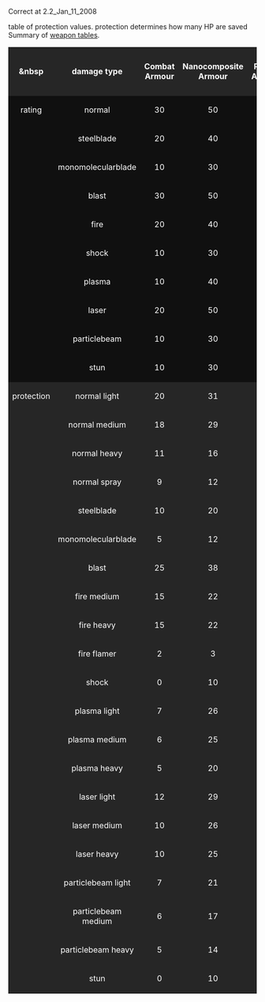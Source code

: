 Correct at 2.2_Jan_11_2008

table of protection values. protection determines how many HP are
saved
Summary of [weapon tables](Weapon_tables "wikilink").

<table cellspacing="1" border="0" style="background:#404040; color:white ">
<tr style="background:#262626" align=center>
<td>

<b>&nbsp</b>

</td>
<td>

<b>damage type</b>

</td>
<td>

<b> Combat Armour</b>

</td>
<td>

<b> Nanocomposite Armour</b>

</td>
<td>

<b> Power Armour</b>

</td>
<td>

<b> Alien Body Armour</b>

</td>
<td>

<b> Medium Alien Armour</b>

</td>
</tr>
<tr style="background:#101010" align=center>
<td>

rating

</td>
<td>

normal

</td>
<td>

30

</td>
<td>

50

</td>
<td>

80

</td>
<td>

10

</td>
<td>

40

</td>
</tr>
<tr style="background:#101010" align=center>
<td>
</td>
<td>

steelblade

</td>
<td>

20

</td>
<td>

40

</td>
<td>

60

</td>
<td>

20

</td>
<td>

40

</td>
</tr>
<tr style="background:#101010" align=center>
<td>
</td>
<td>

monomolecularblade

</td>
<td>

10

</td>
<td>

30

</td>
<td>

50

</td>
<td>

10

</td>
<td>

30

</td>
</tr>
<tr style="background:#101010" align=center>
<td>
</td>
<td>

blast

</td>
<td>

30

</td>
<td>

50

</td>
<td>

60

</td>
<td>

30

</td>
<td>

50

</td>
</tr>
<tr style="background:#101010" align=center>
<td>
</td>
<td>

fire

</td>
<td>

20

</td>
<td>

40

</td>
<td>

50

</td>
<td>

20

</td>
<td>

40

</td>
</tr>
<tr style="background:#101010" align=center>
<td>
</td>
<td>

shock

</td>
<td>

10

</td>
<td>

30

</td>
<td>

40

</td>
<td>

10

</td>
<td>

30

</td>
</tr>
<tr style="background:#101010" align=center>
<td>
</td>
<td>

plasma

</td>
<td>

10

</td>
<td>

40

</td>
<td>

60

</td>
<td>

30

</td>
<td>

50

</td>
</tr>
<tr style="background:#101010" align=center>
<td>
</td>
<td>

laser

</td>
<td>

20

</td>
<td>

50

</td>
<td>

40

</td>
<td>

20

</td>
<td>

40

</td>
</tr>
<tr style="background:#101010" align=center>
<td>
</td>
<td>

particlebeam

</td>
<td>

10

</td>
<td>

30

</td>
<td>

70

</td>
<td>

30

</td>
<td>

50

</td>
</tr>
<tr style="background:#101010" align=center>
<td>
</td>
<td>

stun

</td>
<td>

10

</td>
<td>

30

</td>
<td>

50

</td>
<td>

10

</td>
<td>

30

</td>
</tr>
<tr style="background:#262626" align=center>
<td>

protection

</td>
<td>

normal light

</td>
<td>

20

</td>
<td>

31

</td>
<td>

41

</td>
<td>

7

</td>
<td>

21

</td>
</tr>
<tr style="background:#262626" align=center>
<td>
</td>
<td>

normal medium

</td>
<td>

18

</td>
<td>

29

</td>
<td>

41

</td>
<td>

6

</td>
<td>

19

</td>
</tr>
<tr style="background:#262626" align=center>
<td>
</td>
<td>

normal heavy

</td>
<td>

11

</td>
<td>

16

</td>
<td>

41

</td>
<td>

5

</td>
<td>

16

</td>
</tr>
<tr style="background:#262626" align=center>
<td>
</td>
<td>

normal spray

</td>
<td>

9

</td>
<td>

12

</td>
<td>

19

</td>
<td>

9

</td>
<td>

12

</td>
</tr>
<tr style="background:#262626" align=center>
<td>
</td>
<td>

steelblade

</td>
<td>

10

</td>
<td>

20

</td>
<td>

25

</td>
<td>

10

</td>
<td>

20

</td>
</tr>
<tr style="background:#262626" align=center>
<td>
</td>
<td>

monomolecularblade

</td>
<td>

5

</td>
<td>

12

</td>
<td>

19

</td>
<td>

5

</td>
<td>

12

</td>
</tr>
<tr style="background:#262626" align=center>
<td>
</td>
<td>

blast

</td>
<td>

25

</td>
<td>

38

</td>
<td>

49

</td>
<td>

25

</td>
<td>

38

</td>
</tr>
<tr style="background:#262626" align=center>
<td>
</td>
<td>

fire medium

</td>
<td>

15

</td>
<td>

22

</td>
<td>

35

</td>
<td>

15

</td>
<td>

22

</td>
</tr>
<tr style="background:#262626" align=center>
<td>
</td>
<td>

fire heavy

</td>
<td>

15

</td>
<td>

22

</td>
<td>

35

</td>
<td>

15

</td>
<td>

22

</td>
</tr>
<tr style="background:#262626" align=center>
<td>
</td>
<td>

fire flamer

</td>
<td>

2

</td>
<td>

3

</td>
<td>

4

</td>
<td>

2

</td>
<td>

3

</td>
</tr>
<tr style="background:#262626" align=center>
<td>
</td>
<td>

shock

</td>
<td>

0

</td>
<td>

10

</td>
<td>

20

</td>
<td>

0

</td>
<td>

10

</td>
</tr>
<tr style="background:#262626" align=center>
<td>
</td>
<td>

plasma light

</td>
<td>

7

</td>
<td>

26

</td>
<td>

32

</td>
<td>

20

</td>
<td>

35

</td>
</tr>
<tr style="background:#262626" align=center>
<td>
</td>
<td>

plasma medium

</td>
<td>

6

</td>
<td>

25

</td>
<td>

35

</td>
<td>

17

</td>
<td>

29

</td>
</tr>
<tr style="background:#262626" align=center>
<td>
</td>
<td>

plasma heavy

</td>
<td>

5

</td>
<td>

20

</td>
<td>

40

</td>
<td>

15

</td>
<td>

26

</td>
</tr>
<tr style="background:#262626" align=center>
<td>
</td>
<td>

laser light

</td>
<td>

12

</td>
<td>

29

</td>
<td>

22

</td>
<td>

12

</td>
<td>

26

</td>
</tr>
<tr style="background:#262626" align=center>
<td>
</td>
<td>

laser medium

</td>
<td>

10

</td>
<td>

26

</td>
<td>

21

</td>
<td>

10

</td>
<td>

25

</td>
</tr>
<tr style="background:#262626" align=center>
<td>
</td>
<td>

laser heavy

</td>
<td>

10

</td>
<td>

25

</td>
<td>

15

</td>
<td>

10

</td>
<td>

22

</td>
</tr>
<tr style="background:#262626" align=center>
<td>
</td>
<td>

particlebeam light

</td>
<td>

7

</td>
<td>

21

</td>
<td>

40

</td>
<td>

21

</td>
<td>

31

</td>
</tr>
<tr style="background:#262626" align=center>
<td>
</td>
<td>

particlebeam medium

</td>
<td>

6

</td>
<td>

17

</td>
<td>

50

</td>
<td>

19

</td>
<td>

27

</td>
</tr>
<tr style="background:#262626" align=center>
<td>
</td>
<td>

particlebeam heavy

</td>
<td>

5

</td>
<td>

14

</td>
<td>

50

</td>
<td>

17

</td>
<td>

24

</td>
</tr>
<tr style="background:#262626" align=center>
<td>
</td>
<td>

stun

</td>
<td>

0

</td>
<td>

10

</td>
<td>

20

</td>
<td>

0

</td>
<td>

10

</td>
</tr>
</table>